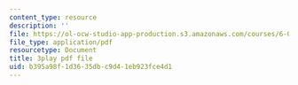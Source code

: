 ```yaml
---
content_type: resource
description: ''
file: https://ol-ocw-studio-app-production.s3.amazonaws.com/courses/6-004-computation-structures-spring-2017/b395a98f1d3635dbc9d41eb923fce4d1_1eIFnKOZ-oY.pdf
file_type: application/pdf
resourcetype: Document
title: 3play pdf file
uid: b395a98f-1d36-35db-c9d4-1eb923fce4d1
---
```

